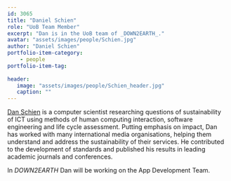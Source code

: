 ```yaml
---
id: 3065
title: "Daniel Schien"
role: "UoB Team Member"
excerpt: "Dan is in the UoB team of _DOWN2EARTH_."
avatar: "assets/images/people/Schien.jpg"
author: "Daniel Schien"
portfolio-item-category:
    - people
portfolio-item-tag:
    
header:
   image: "assets/images/people/Schien_header.jpg"
   caption: ""
---
```


[Dan Schien](http://www.bristol.ac.uk/engineering/people/daniel-schien/) is a computer scientist researching questions of sustainability of ICT using methods of human computing interaction, software engineering and life cycle assessment. Putting emphasis on impact, Dan has worked with many international media organisations, helping them understand and address the sustainability of their services. He contributed to the development of standards and published his results in leading academic journals and conferences.
 
In _DOWN2EARTH_ Dan will be working on the App Development Team. 
 
